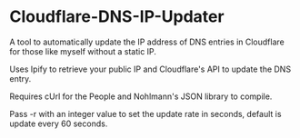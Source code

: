 # Cloudflare-DNS-IP-Updater
A tool to automatically update the IP address of DNS entries in Cloudflare for those like myself without a static IP.

Uses Ipify to retrieve your public IP and Cloudflare's API to update the DNS entry.

Requires cUrl for the People and Nohlmann's JSON library to compile.

Pass -r with an integer value to set the update rate in seconds, default is update every 60 seconds.
